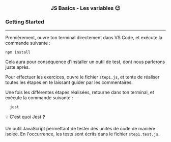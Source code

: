 # <h3 align="center">JS Basics - Les variables 😉</h3>

### Getting Started

---

Premièrement, ouvre ton terminal directement dans VS Code, et exécute la commande suivante :

```
npm install
```

Cela aura pour conséquence d'installer un outil de test, dont nous parlerons juste après.

Pour effectuer les exercices, ouvre le fichier `step1.js`, et tente de réaliser toutes les étapes en te laissant guider par les commentaires.

Une fois les différentes étapes réalisées, retourne dans ton terminal, et exécute la commande suivante :

```
  jest
```

💡 C'est quoi Jest ❓

Un outil JavaScript permettant de tester des unités de code de manière isolée. En l'occurrence, les tests sont écrits dans le fichier `step1.test.js`.
